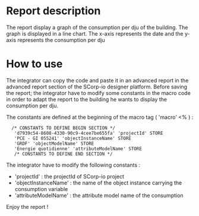 # Report description

The report display a graph of the consumption per dju of the building. The graph is displayed in a line chart. The
x-axis represents the date and the y-axis represents the consumption per dju

# How to use

The integrator can copy the code and paste it in an advanced report in the advanced report section of the SCorp-io
designer platform.
Before saving the report; the integrator have to modify some constants in the macro code in order to adapt the report to
the building he wants to display the consumption per dju.

The constants are defined at the beginning of the macro tag ( 'macro' <% ) :

```
  /* CONSTANTS TO DEFINE BEGIN SECTION */
   'd7939c54-8608-4330-90c9-4cee7be655fa' 'projectId' STORE
   'PCE - GI 055241' 'objectInstanceName' STORE
   'GRDF' 'objectModelName' STORE
   'Energie quotidienne' 'attributeModelName' STORE
   /* CONSTANTS TO DEFINE END SECTION */
```

The integrator have to modify the following constants :

- 'projectId' : the projectId of SCorp-io project
- 'objectInstanceName' : the name of the object instance carrying the consumption variable
- 'attributeModelName' : the attribute model name of the consumption

Enjoy the report !